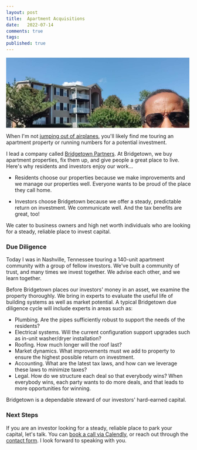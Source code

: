 ```yaml
---
layout: post
title:  Apartment Acquisitions
date:   2022-07-14
comments: true
tags: 
published: true
---
```


<img src="/images/Nashville_20220714_Ray_Hightower.jpg" align="center" width="500" padding="20" alt="Apartment Acquisitions in Nashville, TN with Ray Hightower" title="Apartment Acquisitions in Nashville, TN with Ray Hightower" /> 

When I'm not [jumping out of airplanes](https://www.youtube.com/watch?v=NFBamAQ9aEM), you'll likely find me touring an apartment property or running numbers for a potential investment. 

I lead a company called [Bridgetown Partners](https://bridgetownpartners.com/). At Bridgetown, we buy apartment properties, fix them up, and give people a great place to live. Here's why residents and investors enjoy our work...

<!--more-->

* Residents choose our properties because we make improvements and we manage our properties well. Everyone wants to be proud of the place they call home. 

* Investors choose Bridgetown because we offer a steady, predictable return on investment. We communicate well. And the tax benefits are great, too!

We cater to business owners and high net worth individuals who are looking for a steady, reliable place to invest capital.

### Due Diligence

Today I was in Nashville, Tennessee touring a 140-unit apartment community with a group of fellow investors. We've built a community of trust, and many times we invest together. We advise each other, and we learn together.

Before Bridgetown places our investors' money in an asset, we examine the property thoroughly. We bring in experts to evaluate the useful life of building systems as well as market potential. A typical Bridgetown due diligence cycle will include experts in areas such as:

- Plumbing. Are the pipes sufficiently robust to support the needs of the residents?
- Electrical systems. Will the current configuration support upgrades such as in-unit washer/dryer installation?
- Roofing. How much longer will the roof last?
- Market dynamics. What improvements must we add to property to ensure the highest possible return on investment.
- Accounting. What are the latest tax laws, and how can we leverage these laws to minimize taxes?
- Legal. How do we structure each deal so that everybody wins? When everybody wins, each party wants to do more deals, and that leads to more opportunities for winning.

Bridgetown is a dependable steward of our investors' hard-earned capital. 

### Next Steps

If you are an investor looking for a steady, reliable place to park your capital, let's talk.  You can [book a call via Calendly](https://calendly.com/rayhightower), or reach out through the [contact form](/contact/). I look forward to speaking with you.